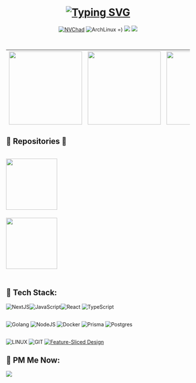 
<div align="center">

 
 # [![Typing SVG](https://readme-typing-svg.demolab.com?font=JetBrains+Mono&weight=700&size=22&duration=1500&pause=500&color=D9E0EE&background=FFFFFF00&center=true&vCenter=true&multiline=false&random=false&repeat=false&width=435&height=66&lines=btw%2C+i+use+arch)](https://git.io/typing-svg)
 
[![NVChad](https://img.shields.io/badge/Neovim-302D41?style=for-the-badge&logo=Neovim&color=302D41&logoColor=D9E0EE)](https://github.com/NvChad/NvChad)
![ArchLinux =)](https://img.shields.io/badge/Arch_Linux-302D41?style=for-the-badge&logo=arch-linux&logoColor=D9E0EE&labelColor=302D41)
<a href="https://t.me/IuriiGudkov"><img src="https://img.shields.io/badge/Telegram-302D41?style=for-the-badge&logo=telegram&logoColor=D9E0EE"/></a>
<a href="https://music.youtube.com/playlist?list=PLZJVuReYjgNqPsnqtgXByEmhBchjDWV06&si=MjGXe6C6GgjT-ncA"><img src="https://img.shields.io/badge/Music-302D41?style=for-the-badge&logo=youtube-music&logoColor=D9E0EE"></a>
</div>
<br>

|    <img src="https://i.imgur.com/2SP4cL8.jpg" align="center" width="200px" height="200px" >    | <img src="https://i.imgur.com/MxCou1y.jpg" align="center" width="200px" height="200px"> |   <img src="https://i.imgur.com/tvZlJSE.jpg" align="center" width="200px" height="200px" >    | <img src="https://i.imgur.com/qEUwtsJ.jpg" align="center" width="200px" height="200px">    |
| :---------------------------------------------------------------: | :----------------------------------------------------------------: | :----------------------------------------------------------------: | -------------------------------------------------------------------- |



<h2>🧊 Repositories 🧊</h2>

<br>

<!-- =================================================== -->
<div align="center">　<!-- repository::center -->
<a href="https://github.com/gudkovWay/dotfiles">
    <img height="140px" align="left" src="https://github-readme-stats.vercel.app/api/pin/?username=gudkovWay&repo=dotfiles&layout=compact&theme=transparent&hide_border=true&count_private=true" />
</a>
<h3 align="left">　</h3>
<p align="left">　</p>
<h1></h1>
</div>　<!-- repository::center -->

<!-- =================================================== -->
<div align="center">　<!-- repository::center -->
<a href="https://github.com/gudkovWay/react-prod">
    <img height="140px" align="left" src="https://github-readme-stats.vercel.app/api/pin/?username=gudkovWay&repo=react-prod&layout=compact&theme=transparent&hide_border=true&count_private=true" />
</a>
<h3 align="left">　</h3>
<p align="left">　</p>
<h1></h1>
</div>　<!-- repository::center -->


## 🌴 Tech Stack:
 ![NextJS](https://img.shields.io/badge/NextJS-20232A?style=for-the-badge&logo=vercel&logoColor=white)![JavaScript](https://img.shields.io/badge/javascript-%23323330.svg?style=for-the-badge&logo=javascript&logoColor=%23F7DF1E)![React](https://img.shields.io/badge/React-20232A?style=for-the-badge&logo=react&logoColor=61DAFB) ![TypeScript](https://img.shields.io/badge/TypeScript-007ACC?style=for-the-badge&logo=typescript&logoColor=white) 


<br> ![Golang](https://img.shields.io/badge/Go-039ACC?style=for-the-badge&logo=go&logoColor=white) ![NodeJS](https://img.shields.io/badge/Node.js-779933.svg?style=for-the-badge&logo=Node.JS&logoColor=white) ![Docker](https://img.shields.io/badge/Docker-0db7ed?style=for-the-badge&logo=Docker&logoColor=white) ![Prisma](https://img.shields.io/badge/Prisma-262224?style=for-the-badge&logo=prisma&logoColor=white) ![Postgres](https://img.shields.io/badge/postgres-%23316192.svg?style=for-the-badge&logo=postgresql&logoColor=white) 

<br>![LINUX](https://img.shields.io/badge/Arch_Linux-1793D1?style=for-the-badge&logo=arch-linux&logoColor=white) ![GIT](https://img.shields.io/badge/Git-fc6d26?style=for-the-badge&logo=git&logoColor=white) [![Feature-Sliced Design][shields-fsd-pain]](https://feature-sliced.design/)

[shields-fsd-pain]: https://img.shields.io/badge/Feature--Sliced-Design?style=for-the-badge&labelColor=262224&color=262224&logoWidth=10&logo=data:image/png;base64,iVBORw0KGgoAAAANSUhEUgAAABQAAAAaCAYAAAC3g3x9AAAACXBIWXMAAALFAAACxQGJ1n/vAAAAAXNSR0IArs4c6QAAAARnQU1BAACxjwv8YQUAAABHSURBVHgB7dKxCQAgDETR08ZNHNBBHNBNrBQFuyCCKQK5V6QMfBJAWVij5zLwKbW6d0VYx2TZyXnBKxvEZJnDx2bylf1kdRM6tiAZsruQ/QAAAABJRU5ErkJggg==  

##

## 🚀 PM Me Now:
<a href="https://t.me/IuriiGudkov"><img src="https://img.shields.io/badge/Telegram-302D41?style=for-the-badge&logo=telegram&logoColor=D9E0EE"/></a>

##

